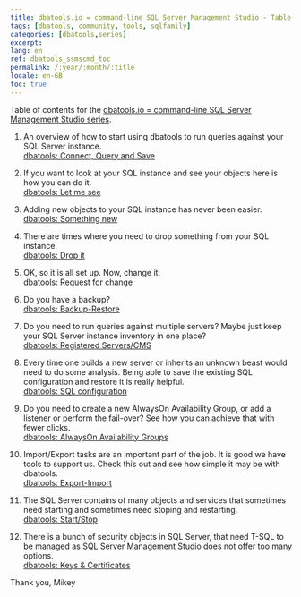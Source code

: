```yaml
---
title: dbatools.io = command-line SQL Server Management Studio - Table of contents
tags: [dbatools, community, tools, sqlfamily]
categories: [dbatools,series]
excerpt: 
lang: en
ref: dbatools_ssmscmd_toc
permalink: /:year/:month/:title
locale: en-GB
toc: true
---
```

Table of contents for the [dbatools.io = command-line SQL Server Management Studio series](https://www.bronowski.it/blog/2020/06/dbatools-io-command-line-sql-server-management-studio/).


1. An overview of how to start using dbatools to run queries against your SQL Server instance.  
[dbatools: Connect, Query and Save](https://www.bronowski.it/blog/2020/07/dbatools-io-command-line-sql-server-management-studio-connect-and-query/)

2. If you want to look at your SQL instance and see your objects here is how you can do it.  
[dbatools: Let me see](https://www.bronowski.it/blog/2020/07/dbatools-io-command-line-sql-server-management-studio-let-me-see/)

3. Adding new objects to your SQL instance has never been easier.  
[dbatools: Something new](https://www.bronowski.it/blog/2020/07/dbatools-io-command-line-sql-server-management-studio-something-new/)

4. There are times where you need to drop something from your SQL instance.  
[dbatools: Drop it](https://www.bronowski.it/blog/2020/07/dbatools-io-command-line-sql-server-management-studio-drop-it/)

5. OK, so it is all set up. Now, change it.  
[dbatools: Request for change](https://www.bronowski.it/blog/2020/07/dbatools-io-command-line-sql-server-management-studio-request-for-change/)

6. Do you have a backup?  
[dbatools: Backup-Restore](https://www.bronowski.it/blog/2020/08/dbatools-io-command-line-sql-server-management-studio-backup-restore/)

7. Do you need to run queries against multiple servers? Maybe just keep your SQL Server instance inventory in one place?  
[dbatools: Registered Servers/CMS](https://www.bronowski.it/blog/2020/08/dbatools-io-command-line-sql-server-management-studio-registered-servers-cms/)

8. Every time one builds a new server or inherits an unknown beast would need to do some analysis. Being able to save the existing SQL configuration and restore it is really helpful.  
[dbatools: SQL configuration](https://www.bronowski.it/blog/2020/08/dbatools-io-command-line-sql-server-management-studio-sql-configuration/)

9. Do you need to create a new AlwaysOn Availability Group, or add a listener or perform the fail-over? See how you can achieve that with fewer clicks.  
[dbatools: AlwaysOn Availability Groups](https://www.bronowski.it/blog/2020/08/dbatools-io-command-line-sql-server-management-studio-alwayson-availability-groups/)

10. Import/Export tasks are an important part of the job. It is good we have tools to support us. Check this out and see how simple it may be with dbatools.  
[dbatools: Export-Import](https://www.bronowski.it/blog/2020/09/dbatools-io-command-line-sql-server-management-studio-export-import/)

11. The SQL Server contains of many objects and services that sometimes need starting and sometimes need stoping and restarting.  
[dbatools: Start/Stop](https://www.bronowski.it/blog/2020/09/dbatools-io-command-line-sql-server-management-studio-start-stop/)

12. There is a bunch of security objects in SQL Server, that need T-SQL to be managed as SQL Server Management Studio does not offer too many options.  
[dbatools: Keys & Certificates](https://www.bronowski.it/blog/2020/09/dbatools-io--command-line-sql-server-management-studio-keys-certificates/)

Thank you, Mikey
